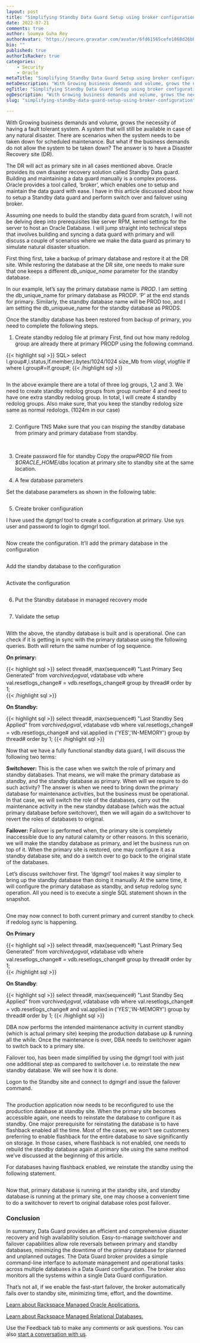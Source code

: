 ```yaml
---
layout: post
title: "Simplifying Standby Data Guard Setup using broker configuration"
date: 2022-07-21
comments: true
author: Soumya Guha Roy
authorAvatar: 'https://secure.gravatar.com/avatar/6fd61565cefe1868d26bb30c97832409'
bio: ""
published: true
authorIsRacker: true
categories:
    - Security
    - Oracle
metaTitle: "Simplifying Standby Data Guard Setup using broker configuration"
metaDescription: "With Growing business demands and volume, grows the necessity of having a fault tolerant system."
ogTitle: "Simplifying Standby Data Guard Setup using broker configuration   "
ogDescription: "With Growing business demands and volume, grows the necessity of having a fault tolerant system. ."
slug: "simplifying-standby-data-guard-setup-using-broker-configuration"

---
```

With Growing business demands and volume, grows the necessity of having a fault tolerant system. A system that will still be available in case of any natural disaster. There are scenarios when the system needs to be taken down for scheduled maintenance. But what if the business demands do not allow the system to be taken down? The answer is to have a Disaster Recovery site (DR). 

<!--more-->

The DR will act as primary site in all cases mentioned above. Oracle provides its own disaster recovery solution called Standby Data guard. Building and maintaining a data guard manually is a complex process. Oracle provides a tool called, ‘broker’, which enables one to setup and maintain the data guard with ease. I have in this article discussed about how to setup a Standby data guard and perform switch over and failover using broker.


Assuming one needs to build the standby data guard from scratch, I will not be delving deep into prerequisites like server RPM, kernel settings for the server to host an Oracle Database. I will jump straight into technical steps that involves building and syncing a data guard with primary and will discuss a couple of scenarios where we make the data guard as primary to simulate natural disaster situation.


First thing first, take a backup of primary database and restore it at the DR site.
While restoring the database at the DR site, one needs to make sure that one keeps a different *db_unique_name* parameter for the standby database.

In our example, let’s say the primary database name is *PROD*.
I am setting the db_unique_name for primary database as PRODP. ‘P’ at the end stands for primary.
Similarly, the standby database name will be PROD too, and I am setting the db_uniqueue_name for the standby database as PRODS.

Once the standby database has been restored from backup of primary, you need to complete the following steps.

1.	Create standby redolog file at primary
First, find out how many redolog group are already there at primary PRODP using the following command.


{{< highlight sql >}}
SQL> select l.group#,l.status,lf.member,l.bytes/1024/1024 size_Mb from v$log l, v$logfile lf where l.group#=lf.group#;
{{< /highlight sql >}}

<img src=Picture1.png title="" alt="">

In the above example there are a total of three log groups, 1,2 and 3. We need to create standby redolog groups from group number 4 and need to have one extra standby redolog group. In total, I will create 4 standby redolog groups. Also make sure, that you keep the standby redolog size same as normal redologs. (1024m in our case)

<img src=Picture2.png title="" alt="">

2.	Configure TNS
Make sure that you can _tnsping_ the standby database from primary and primary database from standby. 

<img src=Picture3.png title="" alt="">
<img src=Picture4.png title="" alt="">

3.	Create password file for standby
Copy the *orapwPROD* file from *$ORACLE_HOME/dbs* location at primary site to standby site at the same location.

4.	A few database parameters

Set the database parameters as shown in the following table:

<img src=Picture5.png title="" alt="">

5.	Create broker configuration

I have used the *dgmgrl* tool to create a configuration at primary. Use sys user and password to login to dgmgrl tool.

<img src=Picture6.png title="" alt="">

Now create the configuration. It’ll add the primary database in the configuration

<img src=Picture7.png title="" alt="">

Add the standby database to the configuration

<img src=Picture8.png title="" alt="">

Activate the configuration

<img src=Picture9.png title="" alt="">

6.	Put the Standby database in managed recovery mode

<img src=Picture10.png title="" alt="">

7.	Validate the setup

<img src=Picture11.png title="" alt="">

With the above, the standby database is built and is operational.
One can check if it is getting in sync with the primary database using the following queries. Both will return the same number of log sequence.

**On primary:**

{{< highlight sql >}}
select thread#, max(sequence#) "Last Primary Seq Generated"
from v$archived_log val, v$database vdb
where val.resetlogs_change# = vdb.resetlogs_change#
group by thread# order by 1;  
{{< /highlight sql >}}

**On Standby:**

{{< highlight sql >}}
select thread#, max(sequence#) "Last Standby Seq Applied"
from v$archived_log val, v$database vdb
where val.resetlogs_change# = vdb.resetlogs_change#
and val.applied in ('YES','IN-MEMORY')
group by thread# order by 1;
{{< /highlight sql >}}

Now that we have a fully functional standby data guard, I will discuss the following two terms:

**Switchover:** This is the case when we switch the role of primary and standby databases. That means, we will make the primary database as standby, and the standby database as primary. When will we require to do such activity? The answer is when we need to bring down the primary database for maintenance activities, but the business must be operational. In that case, we will switch the role of the databases, carry out the maintenance activity in the new standby database (which was the actual primary database before switchover), then we will again do a switchover to revert the roles of databases to original.

**Failover:**  Failover is performed when, the primary site is completely inaccessible due to any natural calamity or other reasons. In this scenario, we will make the standby database as primary, and let the business run on top of it. When the primary site is restored, one may configure it as a standby database site, and do a switch over to go back to the original state of the databases.

Let’s discuss switchover first. The ‘dgmgrl’ tool makes it way simpler to bring up the standby database than doing it manually. At the same time, it will configure the primary database as standby, and setup redolog sync operation. All you need is to execute a single SQL statement shown in the snapshot.

<img src=Picture12.png title="" alt="">

One may now connect to both current primary and current standby to check if redolog sync is happening. 

**On Primary**

{{< highlight sql >}}
select thread#, max(sequence#) "Last Primary Seq Generated"
from v$archived_log val, v$database vdb
where val.resetlogs_change# = vdb.resetlogs_change#
group by thread# order by 1;  
{{< /highlight sql >}}

**On Standby**: 

{{< highlight sql >}}
select thread#, max(sequence#) "Last Standby Seq Applied"
from v$archived_log val, v$database vdb
where val.resetlogs_change# = vdb.resetlogs_change#
and val.applied in ('YES','IN-MEMORY')
group by thread# order by 1;
{{< /highlight sql >}}


DBA now performs the intended maintenance activity in current standby (which is actual primary site) keeping the production database up & running all the while. Once the maintenance is over, DBA needs to switchover again to switch back to a primary site.

Failover too, has been made simplified by using the dgmgrl tool with just one additional step as compared to switchover i.e. to reinstate the new standby database. We will see how it is done.

Logon to the Standby site and connect to dgmgrl and issue the failover command.

<img src=Picture13.png title="" alt="">

The production application now needs to be reconfigured to use the production database at standby site. 
When the primary site becomes accessible again, one needs to reinstate the database to configure it as standby. One major prerequisite for reinstating the database is to have flashback enabled all the time.
Most of the cases, we won’t see customers preferring to enable flashback for the entire database to save significantly on storage.  In those cases, where flashback is not enabled, one needs to rebuild the standby database again at primary site using the same method we’ve discussed at the beginning of this article.

For databases having flashback enabled, we reinstate the standby using the following statement.

<img src=Picture14.png title="" alt="">

Now that, primary database is running at the standby site, and standby database is running at the primary site, one may choose a convenient time to do a switchover to revert to original database roles post failover.

### Conclusion

In summary, Data Guard provides an efficient and comprehensive disaster recovery and high availability solution. 
Easy-to-manage switchover and failover capabilities allow role reversals between primary and standby databases, minimizing the downtime of the primary database for planned and unplanned outages.
The Data Guard broker provides a simple command-line interface to automate management and operational tasks across multiple databases in a Data Guard configuration. 
The broker also monitors all the systems within a single Data Guard configuration.

That’s not all, if we enable the fast-start failover, the broker automatically fails over to standby site, minimizing time, effort, and the downtime.


<a class="cta purple" id="cta" href="https://www.rackspace.com/applications/oracle">Learn about Rackspace Managed Oracle Applications.</a>

<a class="cta purple" id="cta" href="https://www.rackspace.com/data/managed-sql"> Learn about Rackspace Managed Relational Databases.</a>


Use the Feedback tab to make any comments or ask questions. You can also
[start a conversation with us](https://www.rackspace.com/contact).